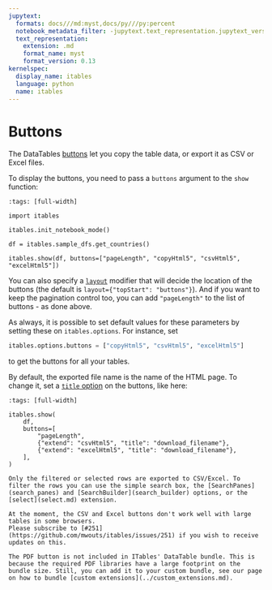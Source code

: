 ```yaml
---
jupytext:
  formats: docs///md:myst,docs/py///py:percent
  notebook_metadata_filter: -jupytext.text_representation.jupytext_version
  text_representation:
    extension: .md
    format_name: myst
    format_version: 0.13
kernelspec:
  display_name: itables
  language: python
  name: itables
---
```


# Buttons

The DataTables [buttons](https://datatables.net/extensions/buttons/) let you copy the table data, or export it as CSV or Excel files.

To display the buttons, you need to pass a `buttons` argument to the `show` function:

```{code-cell} ipython3
:tags: [full-width]

import itables

itables.init_notebook_mode()

df = itables.sample_dfs.get_countries()

itables.show(df, buttons=["pageLength", "copyHtml5", "csvHtml5", "excelHtml5"])
```

You can also specify a [`layout`](layout) modifier that will decide
the location of the buttons (the default is `layout={"topStart": "buttons"}`). And if you want to keep the pagination control too, you can add `"pageLength"` to the list of buttons - as done above.

As always, it is possible to set default values for these parameters by setting these on `itables.options`. For instance, set
```python
itables.options.buttons = ["copyHtml5", "csvHtml5", "excelHtml5"]
```
to get the buttons for all your tables.


By default, the exported file name is the name of the HTML page. To change it, set a
[`title` option](https://datatables.net/extensions/buttons/examples/html5/filename.html) on the buttons, like
here:

```{code-cell} ipython3
:tags: [full-width]

itables.show(
    df,
    buttons=[
        "pageLength",
        {"extend": "csvHtml5", "title": "download_filename"},
        {"extend": "excelHtml5", "title": "download_filename"},
    ],
)
```

```{tip}
Only the filtered or selected rows are exported to CSV/Excel. To filter the rows you can use the simple search box, the [SearchPanes](search_panes) and [SearchBuilder](search_builder) options, or the [select](select.md) extension.
```

```{warning}
At the moment, the CSV and Excel buttons don't work well with large tables in some browsers.
Please subscribe to [#251](https://github.com/mwouts/itables/issues/251) if you wish to receive updates on this.
```

```{warning}
The PDF button is not included in ITables' DataTable bundle. This is because the required PDF libraries have a large footprint on the bundle size. Still, you can add it to your custom bundle, see our page on how to bundle [custom extensions](../custom_extensions.md).
```
